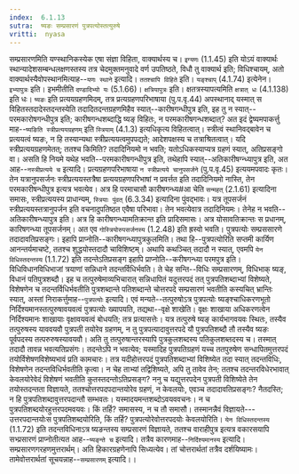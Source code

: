 ```yaml
---
index:  6.1.13
sutra:  ष्यङः सम्प्रसारणं पुत्रपत्योस्तत्युरुषे
vritti:  nyasa
---
```


सम्प्रसारणमिति यण्स्थानिकस्येक एषा संज्ञा विहिता, वाक्यार्थस्य च। `इग्यणः` (1.1.45) इति योऽयं वाक्यार्थः स्थान्यादेशसम्बन्धलक्षणस्तस्य तत्र चेदमुक्तमनुवादे वर्ण उपतिष्ठते, विधौ तु वाक्यार्थ इति; विधिश्चायम्, अतो वाक्यार्थस्यैवोपस्थानमित्याह--`यणः स्थाने` इत्यादि। `ततश्चापि विहिते` इति। `यङ्श्चाप्` (4.1.74) इत्येनेन। `इभ्यापुत्रः` इति। इभमीतीति `दण्डादिभ्यो यः` (5.1.66)। `क्षत्रियापुत्रः` इति। क्षतत्रस्यापत्यमिति `क्षत्रात् धः` (4.1.138) इति धः।
`ष्यङः` इति प्रत्ययग्रहणमिदम्, तत्र प्रत्यग्रहणपरिभाषाया (पु.प.वृ.44) अपस्थानाद् यस्मात् स विहितस्तदादेस्तदन्तस्येति तदादितदन्तग्रहणमिहैव स्यात्--कारीषगन्धीपुत्र इति, इह तु न स्यात्--परमकारोषगन्धीपुत्र इति; कारीषगन्धशब्दाद्धि ष्यङ् विहितः, न परमकारीषगन्धशब्दात्? अत इदं द्वेष्यमपाकर्त्तु माह--`ष्यङिति स्त्रीप्रत्ययग्रहणम्` इति `स्त्रियाम्` (4.1.3) इत्यधिकृत्य विहितत्वात्। स्त्रीत्वं स्थानिवद्बावेन च प्रत्ययत्वं ष्यङः, न हि तस्यान्यथा स्त्रीप्रत्ययत्वमुपपद्यते; आदेशपक्षस्य च तत्राश्रितत्वात्। यदि स्त्रीप्रत्ययग्रहणमेतत्; ततश्च किमिति? तदादिनियमो न भवति; यतोऽधिकस्याप्यत्र ग्रहणं स्यात्, अतिप्रसङ्गो वा। असति हि नियमे यथेह भवति--परमकारीषगन्धीपुत्र इति, तथेहापि स्यात्--अतिकारीषग्न्ध्यापुत्र इति, अत आह--`नस्त्रीप्रत्यये च` इत्यादि। प्रत्यग्रहणपरिभाषाया `न स्त्रीप्रत्यये चानुपसर्जने` (पु.प.वृ.45) इत्ययमपवादः कृतः। तेन यत्रानुपसर्जनः स्त्रीप्रत्ययस्तत्रैषा प्रत्ययग्रहणपरिभाषां न प्रवर्त्तत इति तदादिनियमो नास्ति, तेन परमकारीषन्धीपुत्र इत्यत्र भवत्येव। अत्र हि परमाचासौ कारीषगन्ध्य#आ चेति `सन्महत्` (2.1.61) इत्यादिना समासः, स्त्रीप्रत्ययस्य प्राधान्यम्, `स्त्रियाः पुंवत्` (6.3.34) इत्यादिना पुंवद्भावः। यत्र तूपसर्जनं स्त्रीप्रत्ययस्तत्रानुपर्जन इति वचनादुपतिष्ठत एवैषा परिभावा। तेन भवत्येवात्र तदादिनियमः। तेनेह न भवति--अतिकारीषन्ध्यापुत्र इति। अत्र हि कारीषगन्ध्यामतिक्रान्त इति प्रादिसमासः। अत्र योसावतिक्रान्तः स प्रधानम्, कारिषगन्ध्या तूपसर्जनम्। अत एव `गोस्त्रियोरुपसर्जनस्य` (1.2.48) इति ह्रस्वो भवति। पुत्रपत्योः सम्प्रससारणे तदादावतिप्रसङ्गः। इहापि प्राप्नोति--कारीषगन्ध्यापुत्रकुलमिति। तथा हि--पुत्रपत्योरिति सप्तमी कार्यिण आनन्तर्यमाचष्टे, ततश्च शुद्धयोस्तदादौ चाविशिष्टम्। अथापि कथञ्चित् तदादौ न स्यात्, एवमपि `येन विधिस्तदन्तस्य` (1.1.72) इति तदन्तेऽतिप्रसङ्ग इहापि प्राप्नोति--करीषगन्ध्या परमपुत्र इति।
विधिविधानविधिभाजां त्रयाणां सन्निधाने तदन्तर्विधिर्भवति। ते चेह सन्ति--विधिः सम्प्रसारणम्, विधिभाक् ष्यङ्, विधानं पतिपुत्रशब्दौ। इह च तत्पुरुषेमाव्यभिचारात् सन्निधापितं यदुत्तरपदं तत् पुत्रपतिशब्दाभ्यां विशेष्यते, विशेषणेन च तदन्तर्विधिर्भवतीति पुत्रशब्दान्ते पतिशब्दान्ते चोत्तरपदे सम्प्रसारणं भवतीति कस्यचित् भ्रान्तिः स्यात्, अस्तां निराकर्त्तुमाह--`पुत्रपत्योः` इत्यादि। एवं मन्यते--तत्पुरुषोऽत्र पुत्रपत्योः ष्यङ्श्चाधिकरणभूतो निर्दिश्यमानस्तत्पुरुषावयवत्वं पुत्रपत्योः ख्यापयति, तद्यथा--वृक्षे शाखेति। वृक्षः शाखाया अधिकरणत्वेन निर्दिश्यमानः शाखायाः वृक्षावयवत्वं बोधयति; तत्र प्रत्यासत्तेः। यत्र तत्पुरुषे ष्यङ् कार्यभागवयवः स्थितः, तस्यैव तत्पुरुषस्य याववयवौ पुत्रपती तयोरेव ग्रहणम्, न तु पुत्रपत्यादावुत्तरपदे यौ पुत्रपतिशब्दौ तौ तस्यैव ष्यङः पूर्वपदस्य तत्परुरुषस्यावयवौ। अति तु तत्पुरुषान्तरस्यापि पुत्रकुलशब्दस्य पतिकुलशब्तदस्य च। तस्मात् तदादौ तावन्न भवत्यतिप्रसंगः। तदन्तेऽपि न भवत्येव; यस्मादिह पुत्रपतिग्रहणं यच्च ततपुरुषेण सन्धापितमुत्तरपदं तयोर्विशेषणविशेष्यभावं प्रति कामचारः। तत्र यदीहोत्तरपदं पुत्रपतिशब्दाभ्यां विशिष्येत तदा स्यात् तदन्तविधिः, विशेषणेन तदन्तविधिर्भवतीति कृत्वा। न चेह ताभ्यां तद्विशिष्यते, अपि तु तावेव तेन; ततश्च तदन्तरविधेरभावात् केवलयोरेवेदं विशेषणं भवतीति कुतस्तदन्तोऽतिप्रसङ्ग? ननु च यद्युत्तरपदेन पुत्रपती विशिष्येते तेन तयोस्तदन्तता विज्ञायते, ततश्चोत्तरपदपदान्तयोरेव ग्रहणं, न केवलयोः, एवञ्च तदादावतिप्रसङ्गः? नैतदस्ति; न हि पुत्रपतिशब्दावुत्तरपदान्तौ सम्भवतः। यस्मादयमन्तशब्दोऽवयववचनः। न च पुत्रपतिशब्दयोरहुत्तरपदमवयवः। किं तर्हि? समासस्य, न च तौ समासौ। तस्मानन्नैवं विज्ञायते---उत्तरपदान्तयोःस पुत्रपतिशब्दयोरिति, किं तर्हि? पुत्रपत्योरेवोत्तरपदयोः केवलयोरिति।
`येन विधिस्तदन्तस्य` (1.1.72) इति तदन्तविधिनाऽत्र ष्यङन्तस्य सम्प्रसारणं विज्ञायते, ततश्च वाराहीपुत्र इत्यत्र वकारसयापि सभ्प्रसारणं प्राप्नोतीत्यत आह--`ष्यङ्न्ते च` इत्यादि। तत्रैव कारणमाह--`निर्दिश्यमानस्य` इत्यादि। सम्प्रसारणगरहणमुत्तरार्थम्। अति हिकारग्रहणेनापि सिध्यत्येव। तां चोत्तरार्थतां तत्रैव दर्शयिष्यामः। तामेवोत्तरार्थतां सूचयन्नाह--`सम्प्रसारणम्` इत्यादि।।

